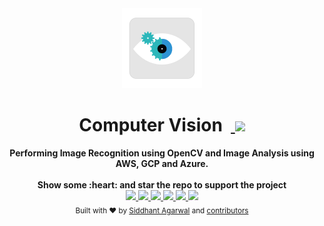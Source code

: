 <div align="center">
  <img src="img/logo_color.png" height="128" />
</div>
<h1 align="center">Computer Vision &nbsp;<a href="https://twitter.com/intent/tweet?text=Checkout+Computer+Vision%3A+Performing+Image+Recognition+and+Image+Analysis+on+AWS%2C+GCP+and+Azure&via=sidagarwal04&hashtags=CV,imageanalysis,aws,gcp,azure">
        <img src="https://img.shields.io/twitter/url/http/shields.io.svg?style=social&logo=twitter"/>
    </a></h1>
<div align="center">
  <strong>Performing Image Recognition using OpenCV and Image Analysis using AWS, GCP and Azure. </strong>
</div>
<br/>

<div align="center">  
  <strong>Show some :heart: and star the repo to support the project </strong>
  <br/>
    <!-- GitHub stars -->
    <a href="https://github.com/sidagarwal04/cv-imganalysis">
        <img src="https://img.shields.io/github/stars/sidagarwal04/cv-imganalysis.svg?style=social&logo=github&label=Stars"/>
    </a>
  <!-- GitHub forks -->
    <a href="https://github.com/sidagarwal04/cv-imganalysis/fork">
        <img src="hhttps://img.shields.io/github/forks/sidagarwal04/cv-imganalysis.svg?style=social&label=Fork"/>
    </a>
   <!-- GitHub watchers -->
    <a href="https://github.com/sidagarwal04/cv-imganalysis">
        <img src="https://img.shields.io/github/watchers/sidagarwal04/cv-imganalysis.svg?style=social&label=Watch"/>
    </a>
    <!-- Paypal Me! -->
    <a href="https://www.paypal.me/sidagarwal04/5">
        <img src="https://img.shields.io/badge/$-donate-ff69b4.svg?maxAge=2592000&amp;style=flat">
    </a>
     <!-- GitHub followers -->
    <a href="https://github.com/sidagarwal04/">
        <img src="https://img.shields.io/github/followers/sidagarwal04.svg?style=social&label=Follow%20@sidagarwal04"/>
    </a>
    <!-- Twitter Follow -->
    <a href="https://twitter.com/sidagarwal04">
        <img src="https://img.shields.io/twitter/follow/sidagarwal04.svg?style=social"/>
    </a>
  <br/>
</div>  
<div align="center">
  <sub>Built with ❤︎ by
  <a href="https://twitter.com/sidagarwal04">Siddhant Agarwal</a> and
  <a href="https://github.com/sidagarwal04/cv-imganalysis/graphs/contributors">
    contributors
  </a>
</div>
<br/>
